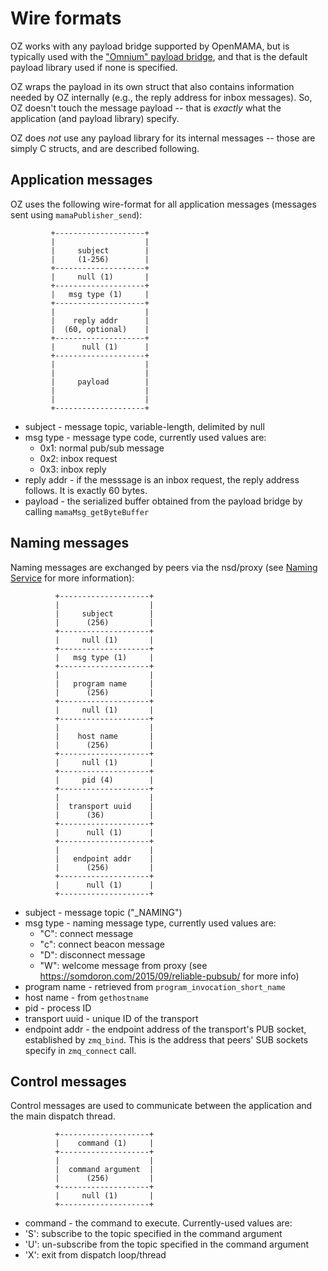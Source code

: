 # Wire formats
OZ works with any payload bridge supported by OpenMAMA, but is typically used with the ["Omnium" payload bridge](https://github.com/cascadium/OpenMAMA-omnm), and that is the default payload library used if none is specified.

OZ wraps the payload in its own struct that also contains information needed by OZ internally (e.g., the reply address for inbox messages).  So, OZ doesn't touch the message payload -- that is *exactly* what the application (and payload library) specify.

OZ does *not* use any payload library for its internal messages -- those are simply C structs, and are described following.

## Application messages
OZ uses the following wire-format for all application messages (messages sent using `mamaPublisher_send`):

```
         +--------------------+
         |                    |
         |     subject        |
         |     (1-256)        |
         +--------------------+
         |     null (1)       |
         +--------------------+
         |   msg type (1)     |
         +--------------------+
         |                    |
         |    reply addr      |
         |  (60, optional)    |
         +--------------------+
         |      null (1)      |
         +--------------------+
         |                    |
         |                    |
         |     payload        |
         |                    |
         |                    |
         +--------------------+
```

- subject - message topic, variable-length, delimited by null
- msg type - message type code, currently used values are:
  - 0x1: normal pub/sub message
  - 0x2: inbox request
  - 0x3: inbox reply
- reply addr - if the messsage is an inbox request, the reply address follows.  It is exactly 60 bytes.
- payload - the serialized buffer obtained from the payload bridge by calling `mamaMsg_getByteBuffer`

## Naming messages
Naming messages are exchanged by peers via the nsd/proxy (see [Naming Service](Naming-Service.md) for more information):

```
          +--------------------+
          |                    |
          |     subject        |
          |      (256)         |
          +--------------------+
          |     null (1)       |
          +--------------------+
          |   msg type (1)     |
          +--------------------+
          |                    |
          |   program name     |
          |      (256)         |
          +--------------------+
          |     null (1)       |
          +--------------------+
          |                    |
          |    host name       |
          |      (256)         |
          +--------------------+
          |     null (1)       |
          +--------------------+
          |     pid (4)        |
          +--------------------+
          |                    |
          |  transport uuid    |
          |      (36)          |
          +--------------------+
          |      null (1)      |
          +--------------------+
          |                    |
          |   endpoint addr    |
          |      (256)         |
          +--------------------+
          |      null (1)      |
          +--------------------+
```

- subject - message topic ("_NAMING")
- msg type - naming message type, currently used values are:
  - "C": connect message
  - "c": connect beacon message
  - "D": disconnect message
  - "W": welcome message from proxy (see <https://somdoron.com/2015/09/reliable-pubsub/> for more info)
- program name - retrieved from `program_invocation_short_name`
- host name - from `gethostname`
- pid - process ID
- transport uuid - unique ID of the transport
- endpoint addr - the endpoint address of the transport's PUB socket, established by `zmq_bind`.  This is the address that peers' SUB sockets specify in `zmq_connect` call.

## Control messages
Control messages are used to communicate between the application and the main dispatch thread.


```
          +--------------------+
          |    command (1)     |
          +--------------------+
          |                    |
          |  command argument  |
          |      (256)         |
          +--------------------+
          |     null (1)       |
          +--------------------+
```

- command - the command to execute.  Currently-used values are:
 - 'S': subscribe to the topic specified in the command argument
 - 'U': un-subscribe from the topic specified in the command argument
 - 'X': exit from dispatch loop/thread



